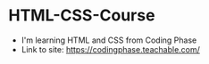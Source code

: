 # HTML-CSS-Course
- I'm learning HTML and CSS from Coding Phase
- Link to site: https://codingphase.teachable.com/